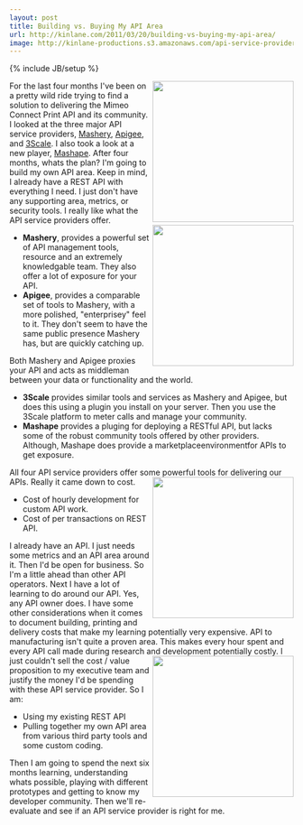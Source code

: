 ```yaml
---
layout: post
title: Building vs. Buying My API Area
url: http://kinlane.com/2011/03/20/building-vs-buying-my-api-area/
image: http://kinlane-productions.s3.amazonaws.com/api-service-providers/mashery-logo.png
---
```

{% include JB/setup %}
<p>
     <img class="c1" src="http://kinlane-productions.s3.amazonaws.com/api-service-providers/mashery-logo.png" alt="" width="250" align="right" />For the last four months I've been on a pretty wild ride trying to find a solution to delivering the Mimeo Connect Print API and its community. I looked at the three major API service providers, <a title="Mashery" href="http://www.mashery.com">Mashery</a>, <a title="Apigee" href="http://www.apigee.com">Apigee</a>, and <a title="3Scale" href="http://www.3scale.net">3Scale</a>. I also took a look at a new player, <a title="Mashape" href="http://www.mashape.com">Mashape</a>. After four months, whats the plan? I'm going to build my own API area. Keep in mind, I already have a REST API with everything I need. I just don't have any supporting area, metrics, or security tools. I really like what the API service providers offer.<img class="c1" src="http://kinlane-productions.s3.amazonaws.com/api-service-providers/apigee-logo.gif" alt="" width="250" align="right" />
</p>
<ul class="mainlist">
     <li>
          <strong>Mashery</strong>, provides a powerful set of API management tools, resource and an extremely knowledgable team. They also offer a lot of exposure for your API.
     </li>
     <li>
          <strong>Apigee</strong>, provides a comparable set of tools to Mashery, with a more polished, "enterprisey" feel to it. They don't seem to have the same public presence Mashery has, but are quickly catching up.
     </li>
</ul>
<p>
     Both Mashery and Apigee proxies your API and acts as middleman between your data or functionality and the world.
</p>
<ul class="mainlist">
     <li>
          <strong>3Scale</strong> provides similar tools and services as Mashery and Apigee, but does this using a plugin you install on your server. Then you use the 3Scale platform to meter calls and manage your community.
     </li>
     <li>
          <strong>Mashape</strong> provides a pluging for deploying a RESTful API, but lacks some of the robust community tools offered by other providers. Although, Mashape does provide a marketplaceenvironmentfor APIs to get exposure.
     </li>
</ul>
<p>
     All four API service providers offer some powerful tools for delivering our APIs. <img class="c1" src="http://kinlane-productions.s3.amazonaws.com/api-service-providers/3scale-logo.jpg" alt="" width="250" align="right" /> Really it came down to cost.
</p>
<ul class="mainlist">
     <li>Cost of hourly development for custom API work.
     </li>
     <li>Cost of per transactions on REST API.
     </li>
</ul>
<p>
     I already have an API. I just needs some metrics and an API area around it. Then I'd be open for business. So I'm a little ahead than other API operators. Next I have a lot of learning to do around our API. Yes, any API owner does. I have some other considerations when it comes to document building, printing and delivery costs that make my learning potentially very expensive. API to manufacturing isn't quite a proven area. This makes every hour spent and every API call made during research and development potentially costly. <img class="c1" src="http://kinlane-productions.s3.amazonaws.com/api-service-providers/mashape-logo.png" alt="" width="250" align="right" /> I just couldn't sell the cost / value proposition to my executive team and justify the money I'd be spending with these API service provider. So I am:
</p>
<ul class="mainlist">
     <li>Using my existing REST API
     </li>
     <li>Pulling together my own API area from various third party tools and some custom coding.
     </li>
</ul>
<p>
     Then I am going to spend the next six months learning, understanding whats possible, playing with different prototypes and getting to know my developer community. Then we'll re-evaluate and see if an API service provider is right for me.  
</p>